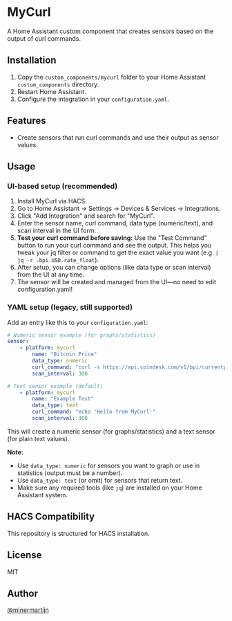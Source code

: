
# MyCurl

A Home Assistant custom component that creates sensors based on the output of curl commands.

## Installation

1. Copy the `custom_components/mycurl` folder to your Home Assistant `custom_components` directory.
2. Restart Home Assistant.
3. Configure the integration in your `configuration.yaml`.


## Features
- Create sensors that run curl commands and use their output as sensor values.


## Usage


### UI-based setup (recommended)

1. Install MyCurl via HACS.
2. Go to Home Assistant → Settings → Devices & Services → Integrations.
3. Click "Add Integration" and search for "MyCurl".
4. Enter the sensor name, curl command, data type (numeric/text), and scan interval in the UI form.
5. **Test your curl command before saving:** Use the "Test Command" button to run your curl command and see the output. This helps you tweak your jq filter or command to get the exact value you want (e.g. `| jq -r .bpi.USD.rate_float`).
6. After setup, you can change options (like data type or scan interval) from the UI at any time.
7. The sensor will be created and managed from the UI—no need to edit configuration.yaml!

### YAML setup (legacy, still supported)

Add an entry like this to your `configuration.yaml`:

```yaml
# Numeric sensor example (for graphs/statistics)
sensor:
	- platform: mycurl
		name: "Bitcoin Price"
		data_type: numeric
		curl_command: "curl -s https://api.coindesk.com/v1/bpi/currentprice/BTC.json | jq -r .bpi.USD.rate_float"
		scan_interval: 300

# Text sensor example (default)
	- platform: mycurl
		name: "Example Text"
		data_type: text
		curl_command: "echo 'Hello from MyCurl'"
		scan_interval: 300
```

This will create a numeric sensor (for graphs/statistics) and a text sensor (for plain text values).

**Note:**
- Use `data_type: numeric` for sensors you want to graph or use in statistics (output must be a number).
- Use `data_type: text` (or omit) for sensors that return text.
- Make sure any required tools (like `jq`) are installed on your Home Assistant system.

## HACS Compatibility
This repository is structured for HACS installation.

## License
MIT

## Author
[@minermartijn](https://github.com/minermartijn)
